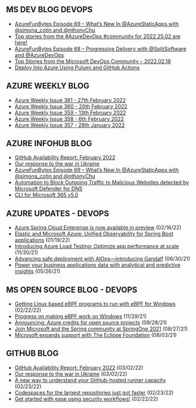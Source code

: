 ## MS DEV BLOG DEVOPS 

<!-- DEVBLOGDEVOPS:START -->
- [AzureFunBytes Episode 69 – What’s New In @AzureStaticApps with @simona_cotin and @nthonyChu](https://devblogs.microsoft.com/devops/azurefunbytes-episode-69-whats-new-in-azurestaticapps-with-simona_cotin-and-nthonychu/)
- [Top stories from the #AzureDevOps #community for 2022.25.02 are here!](https://devblogs.microsoft.com/devops/top-stories-from-the-azuredevops-community-for-2022-25-02/)
- [AzureFunBytes Episode 68 – Progressive Delivery with @SplitSoftware and @AzureDevOps](https://devblogs.microsoft.com/devops/azurefunbytes-episode-68-progressive-delivery-with-splitsoftware-and-azuredevops/)
- [Top Stories from the Microsoft DevOps Community – 2022.02.18](https://devblogs.microsoft.com/devops/top-stories-from-the-microsoft-devops-community-2022-02-18/)
- [Deploy Into Azure Using Pulumi and GitHub Actions](https://devblogs.microsoft.com/devops/deploy-into-azure-using-pulumi-and-github-actions/)
<!-- DEVBLOGDEVOPS:END -->


## AZURE WEEKLY BLOG

<!-- AZUREWEEKLY:START -->
- [Azure Weekly Issue 361 - 27th February 2022](https://azureweekly.info/issue-361.html)
- [Azure Weekly Issue 360 - 20th February 2022](https://azureweekly.info/issue-360.html)
- [Azure Weekly Issue 359 - 13th February 2022](https://azureweekly.info/issue-359.html)
- [Azure Weekly Issue 358 - 6th February 2022](https://azureweekly.info/issue-358.html)
- [Azure Weekly Issue 357 - 28th January 2022](https://azureweekly.info/issue-357.html)
<!-- AZUREWEEKLY:END -->

## AZURE INFOHUB BLOG 

<!-- AZUREINFOHUB:START -->
- [GitHub Availability Report: February 2022](https://github.blog/2022-03-02-github-availability-report-february-2022/)
- [Our response to the war in Ukraine](https://github.blog/2022-03-02-our-response-to-the-war-in-ukraine/)
- [AzureFunBytes Episode 69 – What’s New In @AzureStaticApps with @simona_cotin and @nthonyChu](https://devblogs.microsoft.com/devops/azurefunbytes-episode-69-whats-new-in-azurestaticapps-with-simona_cotin-and-nthonychu/)
- [Automation to Block Outgoing Traffic to Malicious Websites detected by Microsoft Defender for DNS](https://techcommunity.microsoft.com/t5/microsoft-defender-for-cloud/automation-to-block-outgoing-traffic-to-malicious-websites/ba-p/3223286)
- [CLI for Microsoft 365 v5.0](https://techcommunity.microsoft.com/t5/microsoft-365-pnp-blog/cli-for-microsoft-365-v5-0/ba-p/3219956)
<!-- AZUREINFOHUB:END -->


## AZURE UPDATES - DEVOPS 

<!-- AZUREUPDATES:START -->

 - [Azure Spring Cloud Enterprise is now available in preview](https://azure.microsoft.com/blog/azure-spring-cloud-enterprise-is-now-available-in-preview/) (02/16/22)
 - [Elastic and Microsoft Azure: Unified Observability for Spring Boot applications](https://azure.microsoft.com/blog/elastic-and-microsoft-azure-unified-observability-for-spring-boot-applications/) (01/19/22)
 - [Introducing Azure Load Testing: Optimize app performance at scale](https://azure.microsoft.com/blog/introducing-azure-load-testing-optimize-app-performance-at-scale/) (11/30/21)
 - [Advancing safe deployment with AIOps—introducing Gandalf](https://azure.microsoft.com/blog/advancing-safe-deployment-with-aiops-introducing-gandalf/) (06/30/21)
 - [Power your business applications data with analytical and predictive insights](https://azure.microsoft.com/blog/power-your-business-applications-data-with-analytical-and-predictive-insights/) (05/26/21)
<!-- AZUREUPDATES:END -->


## MS OPEN SOURCE BLOG - DEVOPS 

<!-- MSOPENSOURCEBLOG:START -->

 - [Getting Linux based eBPF programs to run with eBPF for Windows](https://cloudblogs.microsoft.com/opensource/2022/02/22/getting-linux-based-ebpf-programs-to-run-with-ebpf-for-windows/) (02/22/22)
 - [Progress on making eBPF work on Windows](https://cloudblogs.microsoft.com/opensource/2021/11/29/progress-on-making-ebpf-work-on-windows/) (11/29/21)
 - [Announcing: Azure credits for open source projects](https://cloudblogs.microsoft.com/opensource/2021/09/28/announcing-azure-credits-for-open-source-projects/) (09/28/21)
 - [Join Microsoft and the Spring community at SpringOne 2021](https://cloudblogs.microsoft.com/opensource/2021/08/27/join-microsoft-and-the-spring-community-at-springone-2021/) (08/27/21)
 - [Microsoft expands support with The Eclipse Foundation](https://cloudblogs.microsoft.com/opensource/2021/08/03/microsoft-expands-support-with-the-eclipse-foundation/) (08/03/21)
<!-- MSOPENSOURCEBLOG:END -->


## GITHUB BLOG


<!-- GITHUB:START -->

 - [GitHub Availability Report: February 2022](https://github.blog/2022-03-02-github-availability-report-february-2022/) (03/02/22)
 - [Our response to the war in Ukraine](https://github.blog/2022-03-02-our-response-to-the-war-in-ukraine/) (03/02/22)
 - [A new way to understand your GitHub-hosted runner capacity](https://github.blog/2022-02-23-new-way-understand-github-hosted-runner-capacity/) (02/23/22)
 - [Codespaces for the largest repositories just got faster](https://github.blog/2022-02-23-codespaces-largest-repositories-faster/) (02/23/22)
 - [Get started with ease using security workflows!](https://github.blog/2022-02-22-get-started-using-security-workflows/) (02/22/22)
<!-- GITHUB:END -->

